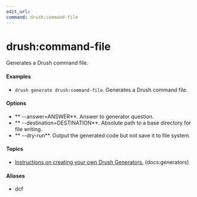 ```yaml
---
edit_url: 
command: drush:command-file
---
```

# drush:command-file

Generates a Drush command file.

#### Examples

- <code>drush generate drush:command-file</code>. Generates a Drush command file.

#### Options

- ** --answer=ANSWER**. Answer to generator question.
- ** --destination=DESTINATION**. Absolute path to a base directory for file writing.
- ** --dry-run**. Output the generated code but not save it to file system.

#### Topics

- [Instructions on creating your own Drush Generators.](../../vendor/drush/drush/docs/generators.md) (docs:generators)

#### Aliases

- dcf

